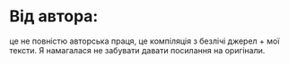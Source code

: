 # Від автора:
це не повністю авторська праця, це компіляція з безлічі джерел + мої тексти. Я намагалася не забувати давати посилання на оригінали.
